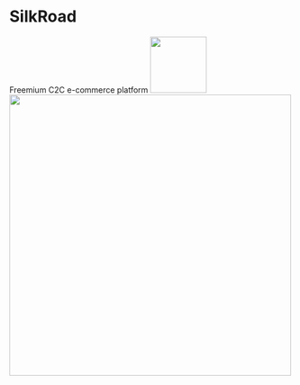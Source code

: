# SilkRoad
Freemium C2C e-commerce platform
 <a href="https://www.nocountry.tech">
    <img src="https://github.com/No-Country/NC-C11-31-E-Medica/assets/108427945/9160f86b-3e28-4fef-81b6-d28b162df692" width="100" >
 </a>
 <a href="https://dev.d2mgpjd3ipukhz.amplifyapp.com">
    <img src="https://github.com/No-Country/NC-C11-31-E-Medica/assets/108427945/12c125ef-3130-4cde-95d6-1c5be99484db"   width="500">
  </a>
